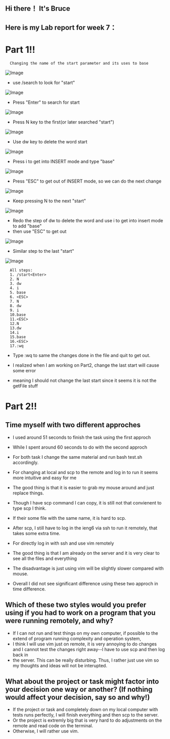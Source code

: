 ## Hi there！ It's Bruce
## Here is my Lab report for week 7：

# Part 1!!

```
  Changing the name of the start parameter and its uses to base
```

![Image](5.1.png)

- use /search to look for "start"

![Image](5.2.png)

- Press "Enter" to search for start 

![Image](5.3.png)

- Press N key to the first(or later searched "start")

![Image](5.4.png)

- Use dw key to delete the word start

![Image](5.5.png)

- Press i to get into INSERT mode and type "base"

![Image](5.6.png)

- Press "ESC" to get out of INSERT mode, so we can do the next change

![Image](5.7.png)

- Keep pressing N to the next "start"

![Image](5.8.png)

- Redo the step of dw to delete the word and use i to get into insert mode to add "base"
- then use "ESC" to get out

![Image](5.9.png)

- Similar step to the last "start"

![Image](5.10.png)

```
  All steps:
  1. /start<Enter>
  2. N
  3. dw
  4. i
  5. base
  6. <ESC>
  7. N
  8. dw
  9. i
  10.base
  11.<ESC>
  12.N
  13.dw
  14.i
  15.base
  16.<ESC>
  17.:wq
```

- Type :wq to same the changes done in the file and quit to get out.

- I realized when I am working on Part2, change the last start will cause some error
- meaning I should not change the last start since it seems it is not the getFile stuff

# Part 2!!
## Time myself with two different approches
- I used around 51 seconds to finish the task using the first approch
- While I spent around 60 seconds to do with the second approch

- For both task I change the same material and run bash test.sh accordingly.

- For changing at local and scp to the remote and log in to run it seems more intuitive and easy for me
- The good thing is that it is easier to grab my mouse around and just replace things.
- Though I have scp command I can copy, it is still not that convienent to type scp I think.
- If their some file with the same name, it is hard to scp.
- After scp, I still have to log in the ieng6 via ssh to run it remotely, that takes some extra time.

- For directly log in with ssh and use vim remotely
- The good thing is that I am already on the server and it is very clear to see all the files and everything
- The disadvantage is just using vim will be slightly slower compared with mouse.
- Overall I did not see significant difference using these two approch in time difference.


## Which of these two styles would you prefer using if you had to work on a program that you were running remotely, and why?
- If I can not run and test things on my own computer, if possible to the extend of program running complexity and operation system, 
- I think I will use vim just on remote, it is very annoying to do changes and I cannot test the changes right away--I have to use scp and then log back in
- the server. This can be really disturbing. Thus, I rather just use vim so my thoughts and ideas will not be interupted.


## What about the project or task might factor into your decision one way or another? (If nothing would affect your decision, say so and why!)
- If the project or task and completely down on my local computer with tests runs perfectly, I will finish everything and then scp to the server.
- Or the project is extremly big that is very hard to do adjustments on the remote and read code on the terminal.
- Otherwise, I will rather use vim.



  
